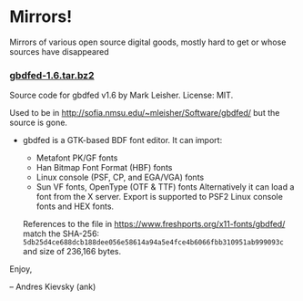 # Mirrors!
Mirrors of various open source digital goods, mostly hard to get or whose sources have disappeared

### [gbdfed-1.6.tar.bz2](https://github.com/anknetau/mirrors/blob/main/gbdfed-1.6.tar.bz2)

Source code for gbdfed v1.6 by Mark Leisher. License: MIT.

Used to be in http://sofia.nmsu.edu/~mleisher/Software/gbdfed/ but the source is gone.

- gbdfed is a GTK-based BDF font editor. It can import:
  - Metafont PK/GF fonts
  - Han Bitmap Font Format (HBF) fonts
  - Linux console (PSF, CP, and EGA/VGA) fonts
  - Sun VF fonts, OpenType (OTF & TTF) fonts
  Alternatively it can load a font from the X server. Export is supported to PSF2 Linux console fonts and HEX fonts.

  References to the file in https://www.freshports.org/x11-fonts/gbdfed/ match the SHA-256: `5db25d4ce688dcb188dee056e58614a94a5e4fce4b6066fbb310951ab999093c` and size of 236,166 bytes.

Enjoy,

– Andres Kievsky (ank)